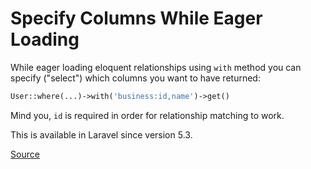 # Specify Columns While Eager Loading

While eager loading eloquent relationships using `with` method you can specify ("select") which columns you want to have returned:

```php
User::where(...)->with('business:id,name')->get()
```

Mind you, `id` is required in order for relationship matching to work.

This is available in Laravel since version 5.3.

[Source](https://github.com/laravel/framework/pull/16327)
